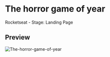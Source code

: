 # The horror game of year
Rocketseat - Stage: Landing Page

## Preview
![The-horror-game-of-year](https://user-images.githubusercontent.com/78940661/230802754-adff3f00-e703-400a-88d2-5a928ff6486f.png)
